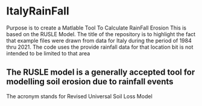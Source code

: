 # ItalyRainFall
Purpose is to create a Matlable Tool To Calculate RainFall Erosion
This is based on the RUSLE Model. The title of the repository is to highlight the fact that example files were drawn from data
for Italy during the period of 1984 thru 2021. The code uses the provide rainfall data for that location bit is not intended to
be limited to that area

## The RUSLE model is a generally accepted tool for modelling soil erosion due to rainfall events
The acronym stands for Revised Universal Soil Loss Model
